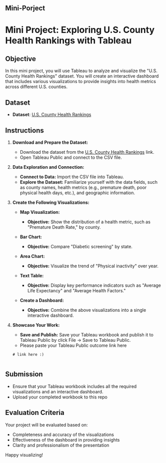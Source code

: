 ## Mini-Porject
# Mini Project: Exploring U.S. County Health Rankings with Tableau

## Objective
In this mini project, you will use Tableau to analyze and visualize the "U.S. County Health Rankings" dataset. You will create an interactive dashboard that includes various visualizations to provide insights into health metrics across different U.S. counties.

## Dataset
- **Dataset**: [U.S. County Health Rankings](https://public.tableau.com/app/sample-data/County_Health_Rankings.csv)

## Instructions

1. **Download and Prepare the Dataset:**
   - Download the dataset from the [U.S. County Health Rankings](https://public.tableau.com/app/sample-data/County_Health_Rankings.csv) link.
   - Open Tableau Public and connect to the CSV file.

2. **Data Exploration and Connection:**
   - **Connect to Data:** Import the CSV file into Tableau.
   - **Explore the Dataset:** Familiarize yourself with the data fields, such as county names, health metrics (e.g., premature death, poor physical health days, etc.), and geographic information.

3. **Create the Following Visualizations:**

   - **Map Visualization:**
     - **Objective:** Show the distribution of a health metric, such as "Premature Death Rate," by county.

   - **Bar Chart:**
     - **Objective:** Compare "Diabetic screening" by state.

   - **Area Chart:**
     - **Objective:** Visualize the trend of "Physical inactivity" over year.

   - **Text Table:**
     - **Objective:** Display key performance indicators such as "Average Life Expectancy" and "Average Health Factors."

   - **Create a Dashboard:**
     - **Objective:** Combine the above visualizations into a single interactive dashboard.


4. **Showcase Your Work:**
   - **Save and Publish:** Save your Tableau workbook and publish it to Tableau Public by click File -> Save to Tableau Public.
   - Please paste your Tableau Public outcome link here




   ```
   # link here :)

   
   ```


## Submission

- Ensure that your Tableau workbook includes all the required visualizations and an interactive dashboard.
- Upload your completed workbook to this repo

## Evaluation Criteria

Your project will be evaluated based on:
- Completeness and accuracy of the visualizations
- Effectiveness of the dashboard in providing insights
- Clarity and professionalism of the presentation

Happy visualizing!

